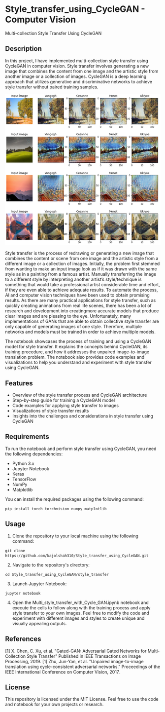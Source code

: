 # Style_transfer_using_CycleGAN - Computer Vision
Multi-collection Style Transfer Using CycleGAN

## Description
In this project, I have implemented multi-collection style transfer using CycleGAN in computer vision. Style transfer involves generating a new image that combines the content from one image and the artistic style from another image or a collection of images. CycleGAN is a deep learning approach that utilizes generative and discriminative networks to achieve style transfer without paired training samples.

![alt text](https://github.com/kajolshah310/Style_transfer_using_CycleGAN/blob/main/epoch8%20outputs.PNG)

Style transfer is the process of redrawing or generating a new image that combines the content or scene from one image and the artistic style from a different image or a collection of images. Initially, the problem first stemmed from wanting to make an input image look as if it was drawn with the same style as in a painting from a famous artist. Manually transferring the image to a different style by interpreting another artist’s style/technique is something that would take a professional artist considerable time and effort, if they are even able to achieve adequate results.
To automate the process, AI and computer vision techniques have been used to obtain promising results. As there are many practical applications for style transfer, such as quickly creating animations from real life scenes, there has been a lot of research and development into creatingmore accurate models that produce clear images and are pleasing to the eye. Unfortunately, many implementations of GANs that are able to obtain collective style transfer are only capable of generating images of one style. Therefore, multiple networks and models must be trained in order to achieve multiple models.


The notebook showcases the process of training and using a CycleGAN model for style transfer. It explains the concepts behind CycleGAN, its training procedure, and how it addresses the unpaired image-to-image translation problem. The notebook also provides code examples and visualizations to help you understand and experiment with style transfer using CycleGAN.


## Features
- Overview of the style transfer process and CycleGAN architecture
- Step-by-step guide for training a CycleGAN model
- Code examples for applying style transfer to images
- Visualizations of style transfer results
- Insights into the challenges and considerations in style transfer using CycleGAN

## Requirements
To run the notebook and perform style transfer using CycleGAN, you need the following dependencies:
- Python 3.x
- Jupyter Notebook
- Keras
- TensorFlow
- NumPy
- Matplotlib

You can install the required packages using the following command:
```shell
pip install torch torchvision numpy matplotlib
```
## Usage
1) Clone the repository to your local machine using the following command:
```
git clone https://github.com/kajolshah310/Style_transfer_using_CycleGAN.git
```
2) Navigate to the repository's directory:
```
cd Style_transfer_using_CycleGAN/style_transfer
```
3) Launch Jupyter Notebook:
```
jupyter notebook
```

4) Open the Multi_style_transfer_with_Cycle_GAN.ipynb notebook and execute the cells to follow along with the training process and apply style transfer to your own images.
Feel free to modify the code and experiment with different images and styles to create unique and visually appealing outputs.

## References

[1] X. Chen, C. Xu, et al. "Gated-GAN: Adversarial Gated Networks for Multi-Collection Style Transfer" Published in IEEE Transactions on Image Processing, 2019.
[1] Zhu, Jun-Yan, et al. "Unpaired image-to-image translation using cycle-consistent adversarial networks." Proceedings of the IEEE International Conference on Computer Vision, 2017.

## License
This repository is licensed under the MIT License. Feel free to use the code and notebook for your own projects or research.

